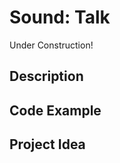# Sound:   Talk

<!-- Write here -->

Under Construction!

## Description

<!-- Write here -->

## Code Example

<!-- Write here -->

## Project Idea

<!-- Write here -->

